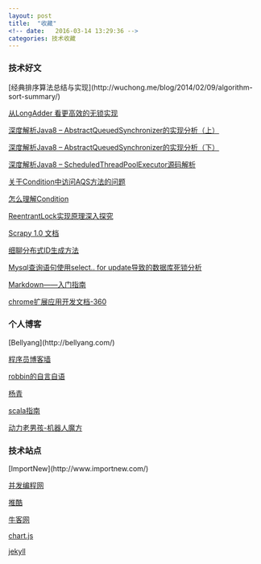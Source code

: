 ```yaml
---
layout: post
title:  "收藏"
<!-- date:   2016-03-14 13:29:36 -->
categories: 技术收藏
---
```


<h3>技术好文</h3>
[经典排序算法总结与实现](http://wuchong.me/blog/2014/02/09/algorithm-sort-summary/)

[从LongAdder 看更高效的无锁实现](http://www.liuinsect.com/2014/04/15/%E6%AF%94atomiclong%E8%BF%98%E9%AB%98%E6%95%88%E7%9A%84longadder-%E6%BA%90%E7%A0%81%E8%A7%A3%E6%9E%90/)

[深度解析Java8 – AbstractQueuedSynchronizer的实现分析（上）](http://www.liuinsect.com/2014/08/07/jdk1-8-abstractqueuedsynchronizer/)

[深度解析Java8 – AbstractQueuedSynchronizer的实现分析（下）](http://www.liuinsect.com/2014/09/04/jdk1-8-abstractqueuedsynchronizer-part2/)

[深度解析Java8 – ScheduledThreadPoolExecutor源码解析](http://www.liuinsect.com/2014/11/17/scheduledthreadpoolexecutor/)

[关于Condition中访问AQS方法的问题](http://www.liuinsect.com/2014/01/28/%E5%85%B3%E4%BA%8Econdition%E4%B8%AD%E8%AE%BF%E9%97%AEaqs%E6%96%B9%E6%B3%95%E7%9A%84%E9%97%AE%E9%A2%98/)

[怎么理解Condition](http://www.liuinsect.com/2014/01/27/how_to_understand_condition/)

[ReentrantLock实现原理深入探究](http://www.tuicool.com/articles/R7Fnaa)

[Scrapy 1.0 文档](http://scrapy-chs.readthedocs.org/zh_CN/1.0/index.html)

[细聊分布式ID生成方法](http://chuansong.me/n/2459549)

[Mysql查询语句使用select.. for update导致的数据库死锁分析](http://www.cnblogs.com/Lawson/archive/2015/11/30/5008741.html)

[Markdown——入门指南](http://www.jianshu.com/p/1e402922ee32/)

[chrome扩展应用开发文档-360](http://open.chrome.360.cn/extension_dev/samples.html)


<h3>个人博客</h3>
[Bellyang](http://bellyang.com/)

[程序员博客墙](http://blogwall.us/)

[robbin的自言自语](http://robbinfan.com/)

[杨青](http://www.yangqq.com/)

[scala指南](http://zh.scala-tour.com/#/welcome)

[动力老男孩-机器人魔方](http://www.diy-robots.com/?page_id=46)




<h3>技术站点</h3>
[ImportNew](http://www.importnew.com/)

[并发编程网](http://ifeve.com/)

[推酷](http://www.tuicool.com/)

[牛客网](http://www.nowcoder.com/)

[chart.js](http://www.bootcss.com/p/chart.js/)

[jekyll](http://jekyll.bootcss.com/)

